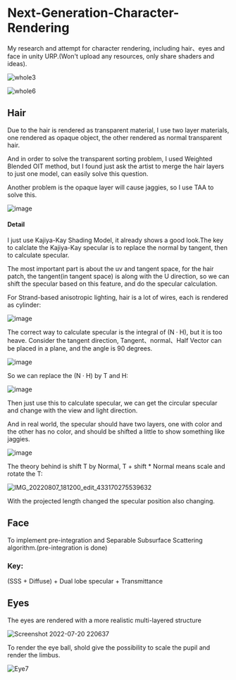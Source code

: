 # Next-Generation-Character-Rendering
My research and attempt for character rendering, including hair、eyes and face in unity URP.(Won't upload any resources, only share shaders and ideas).


![whole3](https://user-images.githubusercontent.com/56297955/182903868-248bd75a-d7c6-42a0-bbcb-e8799643430e.png)


![whole6](https://user-images.githubusercontent.com/56297955/182903927-4787ba16-0b19-40e7-bdbe-70577f260d9d.png)


## Hair

Due to the hair is rendered as transparent material, I use two layer materials, one rendered as opaque object, the other rendered as normal transparent hair.

And in order to solve the transparent sorting problem, I used Weighted Blended OIT method, but I found just ask the artist to merge the hair layers to just one model, can easily solve this question.

Another problem is the opaque layer will cause jaggies, so I use TAA to solve this.

![image](https://user-images.githubusercontent.com/56297955/182907859-33179eab-d932-4e63-9631-d6767e93b2c1.png)


#### Detail

I just use Kajiya-Kay Shading Model, it already shows a good look.The key to calclate the Kajiya-Kay specular is to replace the normal by tangent, then to calculate specular.

The most important part is about the uv and tangent space, for the hair patch, the tangent(in tangent space) is along with the U direction, so we can shift the specular based on this feature, and do the specular calculation.

For Strand-based anisotropic lighting, hair is a lot of wires, each is rendered as cylinder:

![image](https://user-images.githubusercontent.com/56297955/183281437-5c757ea5-eb74-4aaa-b0d6-4c4c7dd3cbbb.png)

The correct way to calculate specular is the integral of (N · H), but it is too heave. Consider the tangent direction, Tangent、normal、Half Vector can be placed in a plane, and the angle is 90 degrees. 

![image](https://user-images.githubusercontent.com/56297955/183282518-66195017-4575-455b-8254-9c2b650c0395.png)

So we can replace the (N · H) by T and H:

![image](https://user-images.githubusercontent.com/56297955/183282533-2ff88385-e6ce-47b0-a838-164787f6b9a1.png)

Then just use this to calculate specular, we can get the circular specular and change with the view and light direction.

And in real world, the specular should have two layers, one with color and the other has no color, and should be shifted a little to show something like jaggies.


![image](https://user-images.githubusercontent.com/56297955/183284813-9a383d4b-2f3d-4f16-8d18-8222dc9ede5e.png)


The theory behind is shift T by Normal, T + shift * Normal means scale and rotate the T:


![IMG_20220807_181200_edit_433170275539632](https://user-images.githubusercontent.com/56297955/183288388-50dc2bb2-8d49-42c8-a933-2cb88753691f.jpg)


With the projected length changed the specular position also changing.


## Face
To implement pre-integration and Separable Subsurface Scattering algorithm.(pre-integration is done)

### Key:

(SSS + Diffuse) + Dual lobe specular + Transmittance  


## Eyes

The eyes are rendered with a more realistic multi-layered structure


![Screenshot 2022-07-20 220637](https://user-images.githubusercontent.com/56297955/182918311-2cb1cfc4-4e31-4f6a-8129-2857d250d294.png)


To render the eye ball, shold give the possibility to scale the pupil and render the limbus.


![Eye7](https://user-images.githubusercontent.com/56297955/182921125-1d71d5a9-4c70-4170-8a59-2eebb05fb8d5.png)

